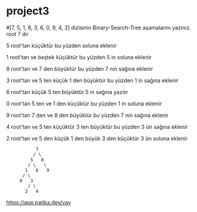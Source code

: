 # project3
#[7, 5, 1, 8, 3, 6, 0, 9, 4, 2] dizisinin Binary-Search-Tree aşamalarını yazınız.
root 7 dır 


5 root'tan küçüktür bu yüzden soluna eklenir 

1 root'tan ve beştek küçüktür bu yüzden 5 in soluna eklenir

8 root'tan ve 7 den büyüktür bu yüzden 7 nin sağına eklenir 

3 root'tan ve 5 ten küçük 1 den büyüktür bu yüzden 1 in sağına eklenir 

6 root'tan küçük 5 ten büyüktür 5 in sağına yazılır

0 root'tan 5 ten ve 1 den küçüktür bu yüzden 1 in soluna eklenir 

9 root'tan 7 den  ve 8 den  büyüktür bu yüzden 7 nin sağına eklenir 

4 root'tan ve 5 ten küçüktür 3 ten büyüktür bu yüzden 3 ün sağına eklenir

2 root'tan ve 5 den küçük 1 den büyük 3 den küçüktür 3 ün soluna eklenir

               7
              / \
             5   8
            / \   \
           1   6   9
          / \
         0   3
            / \
           2   4               
                                                
https://app.patika.dev/vav                                                 

